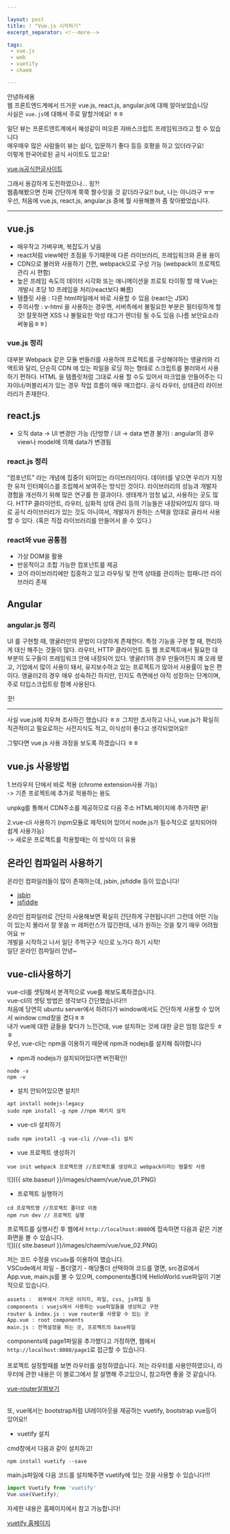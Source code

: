 ```yaml
---

layout: post
title: ! "Vue.js 시작하기"
excerpt_separator: <!--more-->

tags:
 - vue.js
 - web
 - vuetify
 - chaem

---
```


안녕하세용  
웹 프론트엔드계에서 뜨거운 vue.js, react.js, angular.js에 대해 알아보았습니당  
사실은 `vue.js`에 대해서 주로 말할거에요! ㅎㅎ  

<!--more-->

일단 뷰는 프론트엔트계에서 혜성같이 떠오른 자바스크립트 프레임워크라고 할 수 있습니다   
매우매우 많은 사람들이 뷰는 쉽다, 입문하기 좋다 등등 호평을 하고 있더라구요!  
이렇게 한국어로된 공식 사이트도 있고요!  

[vue.js공식한글사이트](https://kr.vuejs.org/v2/guide/#%EC%8B%9C%EC%9E%91%ED%95%98%EA%B8%B0)  

그래서 용감하게 도전하였으나... 읭?!  
웹좀해봤으면 진짜 간단하게 쭉쭉 짤수잇을 것 같더라구요!! but, 나는 아니라구 ㅠㅠ  
우선, 처음에 vue.js, react.js, angular.js 중에 뭘 사용해볼까 좀 찾아봤었습니다.  

---

## vue.js  
- 매우작고 가벼우며, 복잡도가 낮음
- react처럼 view에만 초점을 두기때문에 다른 라이브러리, 프레임워크와 혼용 용이
- CDN으로 불러와 사용하기 간편, webpack으로 구성 가능 (webpack이 프로젝트 관리 시 편함)
- 높은 프레임 속도의 데이터 시각화 또는 애니메이션을 프로토 타이핑 할 때 Vue는 개발시 초당 10 프레임을 처리(react보다 빠름)
- 템플릿 사용 : 다른 html파일에서 바로 사용할 수 있음 (react는 JSX)
- 주의사항 : v-html 을 사용하는 경우엔, 서버측에서 불필요한 부분은 필터링하게 할 것! 잘못하면 XSS 나 불필요한 악성 태그가 렌더링 될 수도 있음 (나름 보안요소라 써놓음ㅎㅎ)

### vue.js 정리  
대부분 Webpack 같은 모듈 번들러를 사용하여 프로젝트를 구성해야하는 앵귤러와 리액트와 달리, 단순히 CDN 에 있는 파일을 로딩 하는 형태로 스크립트를 불러와서 사용하기 편하다. HTML 을 템플릿처럼 그대로 사용 할 수도 있어서 마크업을 만들어주는 디자이너/퍼블리셔가 있는 경우 작업 흐름이 매우 매끄럽다. 공식 라우터, 상태관리 라이브러리가 존재한다.

## react.js  
- 오직 data -> UI 변경만 가능 (단방향 / UI -> data 변경 불가) : angular의 경우 view나 model에 의해 data가 변경됨

### react.js 정리  
“컴포넌트” 라는 개념에 집중이 되어있는 라이브러리이다. 데이터를 넣으면 우리가 지정한 유저 인터페이스를 조립해서 보여주는 방식인 것이다. 라이브러리의 성능과 개발자 경험을 개선하기 위해 많은 연구를 한 결과이다. 생태계가 엄청 넓고, 사용하는 곳도 많다. HTTP 클라이언트, 라우터, 심화적 상태 관리 등의 기능들은 내장되어있지 않다. 따로 공식 라이브러리가 있는 것도 아니여서, 개발자가 원하는 스택을 맘대로 골라서 사용 할 수 있다. (혹은 직접 라이브러리를 만들어서 쓸 수 있다.)

### react와 vue 공통점  
- 가상 DOM을 활용
- 반응적이고 조합 가능한 컴포넌트를 제공
- 코어 라이브러리에만 집중하고 있고 라우팅 및 전역 상태를 관리하는 컴패니언 라이브러리 존재

## Angular  
### angular.js 정리
UI 를 구현할 때, 앵귤러만의 문법이 다양하게 존재한다. 특정 기능을 구현 할 때, 편리하게 대신 해주는 것들이 많다. 라우터, HTTP 클라이언트 등 웹 프로젝트에서 필요한 대부분의 도구들이 프레임워크 안에 내장되어 있다. 앵귤러1의 경우 만들어진지 꽤 오래 됐고, 기업에서 많이 사용이 돼서, 유지보수하고 있는 프로젝트가 많아서 사용률이 높은 편이다. 앵귤러2의 경우 매우 성숙하긴 하지만, 인지도 측면에선 아직 성장하는 단계이며, 주로 타입스크립트랑 함께 사용된다.

끗!  

---

사실 vue.js에 치우쳐 조사하긴 했습니다 ㅎㅎ 그치만 조사하고 나니, vue.js가 확실히 직관적이고 필요로하는 사전지식도 적고, 이식성이 좋다고 생각되었어요!!  

그렇다면 vue.js 사용 과정을 보도록 하겠습니다 ㅎㅎ  

## vue.js 사용방법  
1.브라우저 단에서 바로 적용 (chrome extension사용 가능)  
 -> 기존 프로젝트에 추가로 적용하는 용도  

unpkg를 통해서 CDN주소를 제공하므로 다음 주소 HTML페이지에 추가하면 끝!  
<script src="https://unpkg.com/vue/dist/vue.js"></script>  

2.vue-cli 사용하기 (npm모듈로 제작되어 있어서 node.js가 필수적으로 설치되어야 쉽게 사용가능)  
 -> 새로운 프로젝트를 적용할때는 이 방식이 더 유용  

## 온라인 컴파일러 사용하기  

온라인 컴파일러들이 많이 존재하는데, jsbin, jsfiddle 등이 있습니다!  

- [jsbin](https://jsbin.com/?html,js,output)  
- [jsfiddle](https://jsfiddle.net/boilerplate/vue)  

온라인 컴파일러로 간단히 사용해보면 확실히 간단하게 구현됩니다!! 그런데 어떤 기능이 있는지 몰라서 잘 못씀 ㅠ 레퍼런스가 많긴한데, 내가 원하는 것을 찾기 매우 어려웠어요 ㅠ    
개발을 시작하고 나서 일단 주먹구구 식으로 노가다 하기 시작!  
일단 온라인 컴파일러 안녕~  

## vue-cli사용하기

vue-cli를 셋팅해서 본격적으로 vue를 해보도록하겠습니다.  
vue-cli의 셋팅 방법은 생각보다 간단했습니다!!!  
처음에 당연히 ubuntu server에서 하려다가 window에서도 간단하게 사용할 수 있어서 window cmd창을 켰다ㅎㅎ  
내가 vue에 대한 글들을 찾다가 느낀건데, vue 설치하는 것에 대한 글은 엄청 많은듯 ㅎㅎ  
우선, vue-cli는 npm을 이용하기 때문에 npm과 nodejs를 설치해 줘야합니다  

- npm과 nodejs가 설치되어있다면 버전확인!  

```
node -v
npm -v
```

- 설치 안되어있으면 설치!!  

```
apt install nodejs-legacy
sudo npm install -g npm //npm 패키지 설치
```

- vue-cli 설치하기  

```
sudo npm install -g vue-cli //vue-cli 설치
```

- vue 프로젝트 생성하기  

```
vue init webpack 프로젝트명 //프로젝트를 생성하고 webpack이라는 템플릿 사용
```

![]({{ site.baseurl }}/images/chaem/vue/vue_01.PNG)

- 프로젝트 실행하기  

```
cd 프로젝트명 //프로젝트 폴더로 이동
npm run dev // 프로젝트 실행
```

프로젝트를 실행시킨 후 웹에서 `http://localhost:8080`에 접속하면 다음과 같은 기본 화면을 볼 수 있습니다.  
![]({{ site.baseurl }}/images/chaem/vue/vue_02.PNG)  

저는 코드 수정을 `VSCode`를 이용하여 했습니다.  
VSCode에서 파일 - 폴더열기 - 해당폴더 선택하여 코드를 열면, src경로에서 App.vue, main.js를 볼 수 있으며, components폴더에 HelloWorld.vue파일이 기본적으로 있습니다.  

```
assets :  외부에서 가져온 이미지, 파일, css, js파일 등
components : vuejs에서 사용하는 vue파일들을 생성하고 구현
router & index.js : vue router를 사용할 수 있는 곳
App.vue : root components
main.js : 전역설정을 하는 곳, 프로젝트의 base파일
```  

components에 page1파일을 추가했다고 가정하면, 웹에서 `http://localhost:8080/page1`로 접근할 수 있습니다.  
<br>
프로젝트 설정할때를 보면 라우터를 설정하였습니다. 저는 라우터를 사용안하였으나, 라우터에 관한 내용은 이 블로그에서 잘 설명해 주고있으니, 참고하면 좋을 것 같습니다.  

[vue-router살펴보기](http://blog.jeonghwan.net/2018/04/07/vue-router.html)  

<br>
또, vue에서는 bootstrap처럼 UI레이아웃을 제공하는 vuetify, bootstrap vue등이 있어요!!  

- vuetify 설치  

cmd창에서 다음과 같이 설치하고!  

```
npm install vuetify --save
```

main.js파일에 다음 코드를 설치해주면 vuetify에 있는 것을 사용할 수 있습니다!!!  

```js  
import Vuetify from 'vuetify'
Vue.use(Vuetify);
```  

자세한 내용은 홈페이지에서 참고 가능합니다!  

[vuetify 홈페이지](https://vuetifyjs.com/ko/getting-started/quick-start)  

